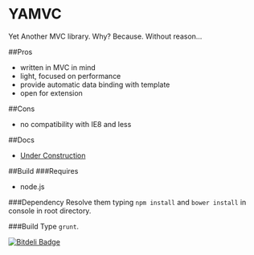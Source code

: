 YAMVC
=============
Yet Another MVC library. Why? Because. Without reason...

##Pros
* written in MVC in mind
* light, focused on performance
* provide automatic data binding with template
* open for extension

##Cons
* no compatibility with IE8 and less

##Docs
* [Under Construction](http://devjseu.github.io/YAMVC.html "Under Construction")

##Build
###Requires
* node.js

###Dependency
Resolve them typing `npm install` and `bower install` in console in root directory.

###Build
Type `grunt`.

[![Bitdeli Badge](https://d2weczhvl823v0.cloudfront.net/devjseu/yamvc/trend.png)](https://bitdeli.com/free "Bitdeli Badge")

